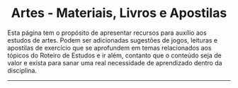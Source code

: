 <h1 align="center">Artes - Materiais, Livros e Apostilas</h1>

Esta página tem o propósito de apresentar recursos para auxílio aos estudos de artes. Podem ser adicionadas sugestões de jogos, leituras e apostilas de exercício que se aprofundem em temas relacionados aos tópicos do Roteiro de Estudos e ir além, contanto que o conteúdo seja de valor e exista para sanar uma real necessidade de aprendizado dentro da disciplina.

---
